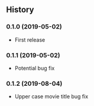 ## History

### 0.1.0 (2019-05-02)

- First release

### 0.1.1 (2019-05-02)

- Potential bug fix

### 0.1.2 (2019-08-04)

- Upper case movie title bug fix
